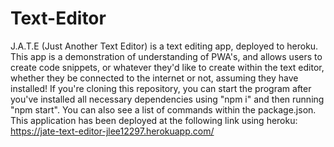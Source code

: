 # Text-Editor
J.A.T.E (Just Another Text Editor) is a text editing app, deployed to heroku. This app is a demonstration of understanding of PWA's, and allows users to create code snippets, or whatever they'd like to create within the text editor, whether they be connected to the internet or not, assuming they have installed!
If you're cloning this repository, you can start the program after you've installed all necessary dependencies using "npm i" and then running "npm start". You can also see a list of commands within the package.json.
This application has been deployed at the following link using heroku:
https://jate-text-editor-jlee12297.herokuapp.com/
